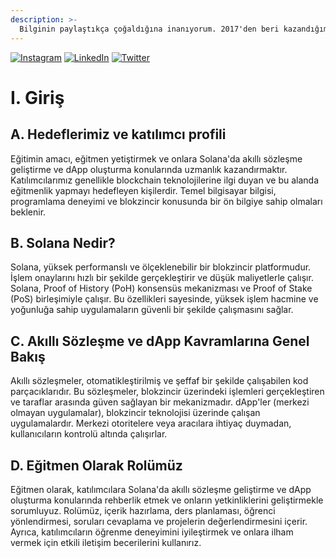 ```yaml
---
description: >-
  Bilginin paylaştıkça çoğaldığına inanıyorum. 2017'den beri kazandığım öğretmenlik deneyimlerimi de paylaştığım bir içeriğe dönüştürmeyi amaçlıyorum. İstediğim şey sadece öğretmek değil. Öğrendiklerini; öğretmeyi öğretebilmek. Herkesin katkıda bulunabildiği ve zaman geçtikçe buradan öğrendikleri ile başkalarını da geliştirebilecek insanlar için...
---
```


[![Instagram](https://img.shields.io/badge/Instagram-%23E4405F.svg?logo=Instagram&logoColor=white)](https://instagram.com/tugce.yalc) [![LinkedIn](https://img.shields.io/badge/LinkedIn-%230077B5.svg?logo=linkedin&logoColor=white)](https://linkedin.com/in/tugce-yalcin-51b807230) [![Twitter](https://img.shields.io/badge/Twitter-%231DA1F2.svg?logo=Twitter&logoColor=white)](https://twitter.com/0phoenix_) 

# I. Giriş

## A. Hedeflerimiz ve katılımcı profili

Eğitimin amacı, eğitmen yetiştirmek ve onlara Solana'da akıllı sözleşme geliştirme ve dApp oluşturma konularında uzmanlık kazandırmaktır. Katılımcılarımız genellikle blockchain teknolojilerine ilgi duyan ve bu alanda eğitmenlik yapmayı hedefleyen kişilerdir. Temel bilgisayar bilgisi, programlama deneyimi ve blokzincir konusunda bir ön bilgiye sahip olmaları beklenir.

## B. Solana Nedir?

Solana, yüksek performanslı ve ölçeklenebilir bir blokzincir platformudur. İşlem onaylarını hızlı bir şekilde gerçekleştirir ve düşük maliyetlerle çalışır. Solana, Proof of History (PoH) konsensüs mekanizması ve Proof of Stake (PoS) birleşimiyle çalışır. Bu özellikleri sayesinde, yüksek işlem hacmine ve yoğunluğa sahip uygulamaların güvenli bir şekilde çalışmasını sağlar.

## C. Akıllı Sözleşme ve dApp Kavramlarına Genel Bakış

Akıllı sözleşmeler, otomatikleştirilmiş ve şeffaf bir şekilde çalışabilen kod parçacıklarıdır. Bu sözleşmeler, blokzincir üzerindeki işlemleri gerçekleştiren ve taraflar arasında güven sağlayan bir mekanizmadır. dApp'ler (merkezi olmayan uygulamalar), blokzincir teknolojisi üzerinde çalışan uygulamalardır. Merkezi otoritelere veya aracılara ihtiyaç duymadan, kullanıcıların kontrolü altında çalışırlar.

## D. Eğitmen Olarak Rolümüz

Eğitmen olarak, katılımcılara Solana'da akıllı sözleşme geliştirme ve dApp oluşturma konularında rehberlik etmek ve onların yetkinliklerini geliştirmekle sorumluyuz. Rolümüz, içerik hazırlama, ders planlaması, öğrenci yönlendirmesi, soruları cevaplama ve projelerin değerlendirmesini içerir. Ayrıca, katılımcıların öğrenme deneyimini iyileştirmek ve onlara ilham vermek için etkili iletişim becerilerini kullanırız.

